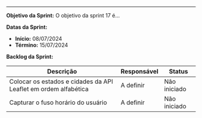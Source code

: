 <hr style="border: 0; height: 1px; background-color: #000000;">

**Objetivo da Sprint:**
O objetivo da sprint 17 é... 

**Datas da Sprint:**

- **Início:** 08/07/2024
- **Término:** 15/07/2024

**Backlog da Sprint:**

| Descrição | Responsável | Status |
|------------|-------------|-----------------------|
| Colocar os estados e cidades da API Leaflet em ordem alfabética | A definir | Não iniciado | 
| Capturar o fuso horário do usuário | A definir | Não iniciado | 